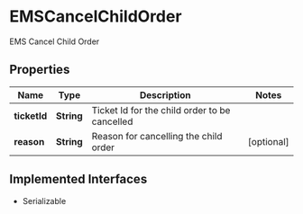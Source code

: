

# EMSCancelChildOrder

EMS Cancel Child Order

## Properties

Name | Type | Description | Notes
------------ | ------------- | ------------- | -------------
**ticketId** | **String** | Ticket Id for the child order to be cancelled | 
**reason** | **String** | Reason for cancelling the child order |  [optional]


## Implemented Interfaces

* Serializable


